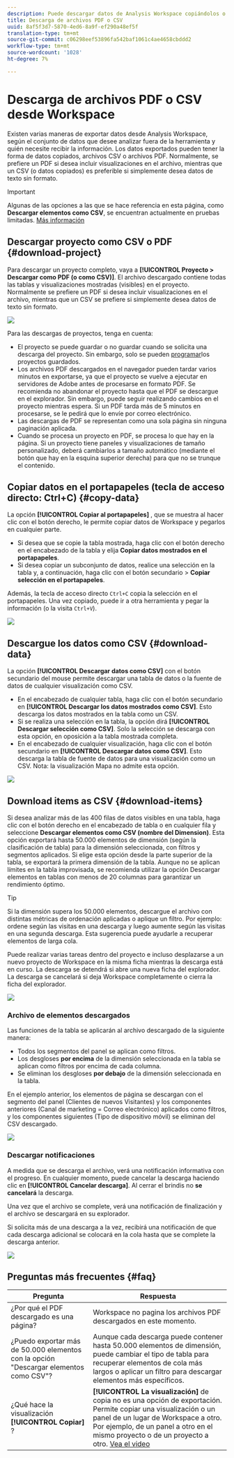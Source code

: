 ```yaml
---
description: Puede descargar datos de Analysis Workspace copiándolos o en formatos PDF y CSV.
title: Descarga de archivos PDF o CSV
uuid: 8af5f3d7-5870-4ed6-8a9f-ef290a48ef5f
translation-type: tm+mt
source-git-commit: c06298eef53896fa542baf1061c4ae4658cbddd2
workflow-type: tm+mt
source-wordcount: '1028'
ht-degree: 7%

---
```



# Descarga de archivos PDF o CSV desde Workspace

Existen varias maneras de exportar datos desde Analysis Workspace, según el conjunto de datos que desee analizar fuera de la herramienta y quién necesite recibir la información. Los datos exportados pueden tener la forma de datos copiados, archivos CSV o archivos PDF. Normalmente, se prefiere un PDF si desea incluir visualizaciones en el archivo, mientras que un CSV (o datos copiados) es preferible si simplemente desea datos de texto sin formato.

>[!IMPORTANT]
>
> Algunas de las opciones a las que se hace referencia en esta página, como **Descargar elementos como CSV**, se encuentran actualmente en pruebas limitadas. [Más información](https://docs.adobe.com/content/help/es-ES/analytics/landing/an-releases.html)

## Descargar proyecto como CSV o PDF {#download-project}

Para descargar un proyecto completo, vaya a **[!UICONTROL Proyecto > Descargar como PDF (o como CSV)]**. El archivo descargado contiene todas las tablas y visualizaciones mostradas (visibles) en el proyecto. Normalmente se prefiere un PDF si desea incluir visualizaciones en el archivo, mientras que un CSV se prefiere si simplemente desea datos de texto sin formato.

![](assets/download-project.png)

Para las descargas de proyectos, tenga en cuenta:

* El proyecto se puede guardar o no guardar cuando se solicita una descarga del proyecto. Sin embargo, solo se pueden [programar](https://docs.adobe.com/content/help/en/analytics/analyze/analysis-workspace/curate-share/t-schedule-report.html)los proyectos guardados.
* Los archivos PDF descargados en el navegador pueden tardar varios minutos en exportarse, ya que el proyecto se vuelve a ejecutar en servidores de Adobe antes de procesarse en formato PDF. Se recomienda no abandonar el proyecto hasta que el PDF se descargue en el explorador. Sin embargo, puede seguir realizando cambios en el proyecto mientras espera. Si un PDF tarda más de 5 minutos en procesarse, se le pedirá que lo envíe por correo electrónico.
* Las descargas de PDF se representan como una sola página sin ninguna paginación aplicada.
* Cuando se procesa un proyecto en PDF, se procesa lo que hay en la página. Si un proyecto tiene paneles y visualizaciones de tamaño personalizado, deberá cambiarlos a tamaño automático (mediante el botón que hay en la esquina superior derecha) para que no se trunque el contenido.

## Copiar datos en el portapapeles (tecla de acceso directo: Ctrl+C) {#copy-data}

La opción **[!UICONTROL Copiar al portapapeles]** , que se muestra al hacer clic con el botón derecho, le permite copiar datos de Workspace y pegarlos en cualquier parte.

* Si desea que se copie la tabla mostrada, haga clic con el botón derecho en el encabezado de la tabla y elija **Copiar datos mostrados en el portapapeles**.
* Si desea copiar un subconjunto de datos, realice una selección en la tabla y, a continuación, haga clic con el botón secundario > **Copiar selección en el portapapeles**.

Además, la tecla de acceso directo `Ctrl+C` copia la selección en el portapapeles. Una vez copiado, puede ir a otra herramienta y pegar la información (o la visita `Ctrl+V`).

![](assets/copy-selection.png)

## Descargue los datos como CSV {#download-data}

La opción **[!UICONTROL Descargar datos como CSV]** con el botón secundario del mouse permite descargar una tabla de datos o la fuente de datos de cualquier visualización como CSV.

* En el encabezado de cualquier tabla, haga clic con el botón secundario en **[!UICONTROL Descargar los datos mostrados como CSV]**. Esto descarga los datos mostrados en la tabla como un CSV.
* Si se realiza una selección en la tabla, la opción dirá **[!UICONTROL Descargar selección como CSV]**. Solo la selección se descarga con esta opción, en oposición a la tabla mostrada completa.
* En el encabezado de cualquier visualización, haga clic con el botón secundario en **[!UICONTROL Descargar datos como CSV]**. Esto descarga la tabla de fuente de datos para una visualización como un CSV. Nota: la visualización Mapa no admite esta opción.

![](assets/download-data-viz.png)

## Download items as CSV {#download-items}

Si desea analizar más de las 400 filas de datos visibles en una tabla, haga clic con el botón derecho en el encabezado de tabla o en cualquier fila y seleccione **Descargar elementos como CSV (nombre del Dimension)**. Esta opción exportará hasta 50.000 elementos de dimensión (según la clasificación de tabla) para la dimensión seleccionada, con filtros y segmentos aplicados. Si elige esta opción desde la parte superior de la tabla, se exportará la primera dimensión de la tabla. Aunque no se aplican límites en la tabla improvisada, se recomienda utilizar la opción Descargar elementos en tablas con menos de 20 columnas para garantizar un rendimiento óptimo.

>[!TIP]
>
> Si la dimensión supera los 50.000 elementos, descargue el archivo con distintas métricas de ordenación aplicadas o aplique un filtro. Por ejemplo: ordene según las visitas en una descarga y luego aumente según las visitas en una segunda descarga. Esta sugerencia puede ayudarle a recuperar elementos de larga cola.

Puede realizar varias tareas dentro del proyecto e incluso desplazarse a un nuevo proyecto de Workspace en la misma ficha mientras la descarga está en curso. La descarga se detendrá si abre una nueva ficha del explorador. La descarga se cancelará si deja Workspace completamente o cierra la ficha del explorador.

![](assets/download-items.png)

### Archivo de elementos descargados

Las funciones de la tabla se aplicarán al archivo descargado de la siguiente manera:

* Todos los segmentos del panel se aplican como filtros.
* Los desgloses **por encima** de la dimensión seleccionada en la tabla se aplican como filtros por encima de cada columna.
* Se eliminan los desgloses **por debajo** de la dimensión seleccionada en la tabla.

En el ejemplo anterior, los elementos de página se descargan con el segmento del panel (Clientes de nuevos Visitantes) y los componentes anteriores (Canal de marketing = Correo electrónico) aplicados como filtros, y los componentes siguientes (Tipo de dispositivo móvil) se eliminan del CSV descargado.

![](assets/downloaded-file.png)

### Descargar notificaciones

A medida que se descarga el archivo, verá una notificación informativa con el progreso. En cualquier momento, puede cancelar la descarga haciendo clic en **[!UICONTROL Cancelar descarga]**. Al cerrar el brindis no **se cancelará** la descarga.

Una vez que el archivo se complete, verá una notificación de finalización y el archivo se descargará en su explorador.

Si solicita más de una descarga a la vez, recibirá una notificación de que cada descarga adicional se colocará en la cola hasta que se complete la descarga anterior.

![](assets/toast.png)

## Preguntas más frecuentes {#faq}

| Pregunta | Respuesta |
| --- | --- |
| ¿Por qué el PDF descargado es una página? | Workspace no pagina los archivos PDF descargados en este momento. |
| ¿Puedo exportar más de 50.000 elementos con la opción &quot;Descargar elementos como CSV&quot;? | Aunque cada descarga puede contener hasta 50.000 elementos de dimensión, puede cambiar el tipo de tabla para recuperar elementos de cola más largos o aplicar un filtro para descargar elementos más específicos. |
| ¿Qué hace la visualización **[!UICONTROL Copiar]** ? | **[!UICONTROL La visualización]** de copia no es una opción de exportación. Permite copiar una visualización o un panel de un lugar de Workspace a otro. Por ejemplo, de un panel a otro en el mismo proyecto o de un proyecto a otro. [Vea el video](https://www.youtube.com/watch?v=lvmAdKNfWQw) |

